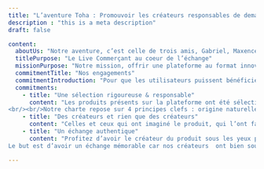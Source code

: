 ```yaml
---
title: "L’aventure Toha : Promouvoir les créateurs responsables de demain"
description : "this is a meta description"
draft: false

content:
  aboutUs: "Notre aventure, c’est celle de trois amis, Gabriel, Maxence et Thomas qui ont la   volonté de promouvoir des créateurs engagés dont les produits sont en accords avec nos valeurs et utiles à une transition vers une consommation plus saine, plus juste et responsable."
  titlePurpose: "Le Live Commerçant au coeur de l’échange"
  missionPurpose: "Notre mission, offrir une plateforme au format innovant, le Live Commerçant, afin de créer un échange unique entre nos utilisateurs et des créateurs sélectionnés pour la qualité de leurs engagements."
  commitmentTitle: "Nos engagements"
  commitmentIntroduction: "Pour que les utilisateurs puissent bénéficier d’une expérience unique basée sur la transparence et l’échange, Toha a pris trois engagements indispensables"
  commitments: 
    - title: "Une sélection rigoureuse & responsable"
      content: "Les produits présents sur la plateforme ont été sélectionnés pour leur qualité et pour les valeurs environnementales qu’ils portent.<br/><br/>Pour s’en assurer, l’équipe Toha a rencontré et dialogué avec tous les entrepreneurs présents sur la plateforme pour s’assurer qu’ils correspondent à notre charte eco-responsable.
<br/><br/>Notre charte repose sur 4 principes clefs : origine naturelle, durabilité, recyclable, empreinte carbone limitée par rapport aux produits concurrents."
    - title: "Des créateurs et rien que des créateurs"
      content: "Celles et ceux qui ont imaginé le produit, qui l’ont façonné de leurs mains. Voilà à qui nous voulons donner la parole. Allez chercher à la source les réponses à vos questions et profitez-en pour découvrir toute la passion qui les anime."
    - title: "Un échange authentique"
      content: "Profitez d’avoir le créateur du produit sous les yeux pour lui poser toutes les questions les plus pertinentes : est-ce vraiment du made in France ? Racontez nous votre parcours ! Quelle est l’histoire du produit ?<br/>
Le but est d’avoir un échange mémorable car nos créateurs  ont bien souvent un parcours fabuleux !"

---
```


